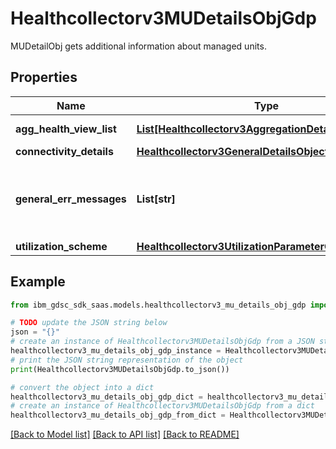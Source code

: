 # Healthcollectorv3MUDetailsObjGdp

MUDetailObj gets additional information about managed units.

## Properties

Name | Type | Description | Notes
------------ | ------------- | ------------- | -------------
**agg_health_view_list** | [**List[Healthcollectorv3AggregationDetailsObjectGdp]**](Healthcollectorv3AggregationDetailsObjectGdp.md) | Aggregation details. | [optional] 
**connectivity_details** | [**Healthcollectorv3GeneralDetailsObject**](Healthcollectorv3GeneralDetailsObject.md) |  | [optional] 
**general_err_messages** | **List[str]** | Additional messages and details about managed units. | [optional] 
**utilization_scheme** | [**Healthcollectorv3UtilizationParameterObjectGdp**](Healthcollectorv3UtilizationParameterObjectGdp.md) |  | [optional] 

## Example

```python
from ibm_gdsc_sdk_saas.models.healthcollectorv3_mu_details_obj_gdp import Healthcollectorv3MUDetailsObjGdp

# TODO update the JSON string below
json = "{}"
# create an instance of Healthcollectorv3MUDetailsObjGdp from a JSON string
healthcollectorv3_mu_details_obj_gdp_instance = Healthcollectorv3MUDetailsObjGdp.from_json(json)
# print the JSON string representation of the object
print(Healthcollectorv3MUDetailsObjGdp.to_json())

# convert the object into a dict
healthcollectorv3_mu_details_obj_gdp_dict = healthcollectorv3_mu_details_obj_gdp_instance.to_dict()
# create an instance of Healthcollectorv3MUDetailsObjGdp from a dict
healthcollectorv3_mu_details_obj_gdp_from_dict = Healthcollectorv3MUDetailsObjGdp.from_dict(healthcollectorv3_mu_details_obj_gdp_dict)
```
[[Back to Model list]](../README.md#documentation-for-models) [[Back to API list]](../README.md#documentation-for-api-endpoints) [[Back to README]](../README.md)



